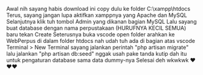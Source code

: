 Awal nih sayang habis download ini copy dulu ke folder C:\xampp\htdocs
Terus, sayang jangan lupa aktifkan xamppnya yang Apache dan MySQL
Selanjutnya klik tuh tombol Admin yang dikanan bagian MySQL
Lalu sayang buat database dengan nama perpustakaan (HURUFNYA KECIL SEMUA) baru tekan Create
Seterusnya buka vscode open folder arahkan ke WebPerpus di dalam folder htdocs
nah udah tuh ada di bagian atas vscode Terminal > New Terminal
sayang jalankan perintah "php artisan migrate"
lalu jalankan "php artisan db:seed"
nggak usah pake tanda kutip
dah itu untuk pengaturan database sama data dummy-nya
Selesai deh wkwkwk ❤❤❤
